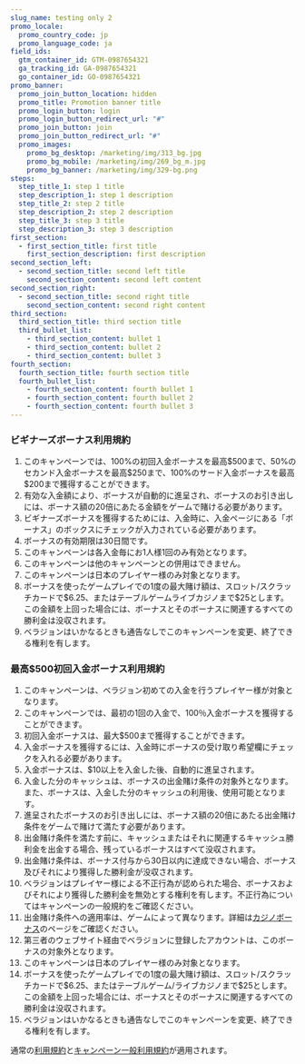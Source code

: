 ```yaml
---
slug_name: testing only 2
promo_locale:
  promo_country_code: jp
  promo_language_code: ja
field_ids:
  gtm_container_id: GTM-0987654321
  ga_tracking_id: GA-0987654321
  go_container_id: GO-0987654321
promo_banner:
  promo_join_button_location: hidden
  promo_title: Promotion banner title
  promo_login_button: login
  promo_login_button_redirect_url: "#"
  promo_join_button: join
  promo_join_button_redirect_url: "#"
  promo_images:
    promo_bg_desktop: /marketing/img/313_bg.jpg
    promo_bg_mobile: /marketing/img/269_bg_m.jpg
    promo_bg_banner: /marketing/img/329-bg.png
steps:
  step_title_1: step 1 title
  step_description_1: step 1 description
  step_title_2: step 2 title
  step_description_2: step 2 description
  step_title_3: step 3 title
  step_description_3: step 3 description
first_section:
  - first_section_title: first title
    first_section_description: first description
second_section_left:
  - second_section_title: second left title
    second_section_content: second left content
second_section_right:
  - second_section_title: second right title
    second_section_content: second right content
third_section:
  third_section_title: third section title
  third_bullet_list:
    - third_section_content: bullet 1
    - third_section_content: bullet 2
    - third_section_content: bullet 3
fourth_section:
  fourth_section_title: fourth section title
  fourth_bullet_list:
    - fourth_section_content: fourth bullet 1
    - fourth_section_content: fourth bullet 2
    - fourth_section_content: fourth bullet 3
---
```

<section id="section5">
    <div class="container">
        <div>
            <h3>ビギナーズボーナス利用規約</h3>
            <ol>
              <li>このキャンペーンでは、100%の初回入金ボーナスを最高$500まで、50%のセカンド入金ボーナスを最高$250まで、100%のサード入金ボーナスを最高$200まで獲得することができます。</li>
              <li>有効な入金額により、ボーナスが自動的に進呈され、ボーナスのお引き出しには、ボーナス額の20倍にあたる金額をゲームで賭ける必要があります。</li>
              <li>ビギナーズボーナスを獲得するためには、入金時に、入金ページにある「ボーナス」のボックスにチェックが入力されている必要があります。</li> 
              <li>ボーナスの有効期限は30日間です。</li>
              <li>このキャンペーンは各入金毎にお1人様1回のみ有効となります。</li>
              <li>このキャンペーンは他のキャンペーンとの併用はできません。</li>
              <li>このキャンペーンは日本のプレイヤー様のみ対象となります。</li>
              <li>ボーナスを使ったゲームプレイでの1度の最大賭け額は、スロット/スクラッチカードで$6.25、またはテーブルゲームライブカジノまで$25とします。この金額を上回った場合には、ボーナスとそのボーナスに関連するすべての勝利金は没収されます。</li>
              <li>ベラジョンはいかなるときも通告なしでこのキャンペーンを変更、終了できる権利を有します。</li>
            </ol>
            <h3>最高$500初回入金ボーナス利用規約</h3>
            <ol>
                <li>このキャンペーンは、ベラジョン初めての入金を行うプレイヤー様が対象となります。</li>
                <li>このキャンペーンでは、最初の1回の入金で、100％入金ボーナスを獲得することができます。</li>
                <li>初回入金ボーナスは、最大$500まで獲得することができます。</li>
                <li>入金ボーナスを獲得するには、入金時にボーナスの受け取り希望欄にチェックを入れる必要があります。</li>
                <li>入金ボーナスは、$10以上を入金した後、自動的に進呈されます。</li>
                <li>入金した分のキャッシュは、ボーナスの出金賭け条件の対象外となります。また、ボーナスは、入金した分のキャッシュの利用後、使用可能となります。</li>
                <li>進呈されたボーナスのお引き出しには、ボーナス額の20倍にあたる出金賭け条件をゲームで賭けて満たす必要があります。</li>
                <li>出金賭け条件を満たす前に、キャッシュまたはそれに関連するキャッシュ勝利金を出金する場合、残っているボーナスはすべて没収されます。</li>
                <li>出金賭け条件は、ボーナス付与から30日以内に達成できない場合、ボーナス及びそれにより獲得した勝利金が没収されます。</li>
                <li>ベラジョンはプレイヤー様による不正行為が認められた場合、ボーナスおよびそれにより獲得した勝利金を無効とする権利を有します。不正行為についてはキャンペーンの一般規約をご確認ください。</li>
                <li>出金賭け条件への適用率は、ゲームによって異なります。詳細は<a href="https://www.verajohn.com/ja/about/our-casino-bonuses">カジノボーナス</a>のページをご確認ください。</li>
                <li>第三者のウェブサイト経由でベラジョンに登録したアカウントは、このボーナスの対象外となります。</li>
                <li>このキャンペーンは日本のプレイヤー様のみ対象となります。</li>
                <li>ボーナスを使ったゲームプレイでの1度の最大賭け額は、スロット/スクラッチカードで$6.25、またはテーブルゲーム/ライブカジノまで$25とします。この金額を上回った場合には、ボーナスとそのボーナスに関連するすべての勝利金は没収されます。</li>
                <li>ベラジョンはいかなるときも通告なしでこのキャンペーンを変更、終了できる権利を有します。</li>
            </ol>
            <p>通常の<a href="https://verajohn.com/about/terms-and-conditions">利用規約</a>と<a href="https://verajohn.com/about/promotions-terms-and-conditions">キャンペーン一般利用規約</a>が適用されます。</p>
            <div class="separator"> </div>
        </div>
    </div>
</section>